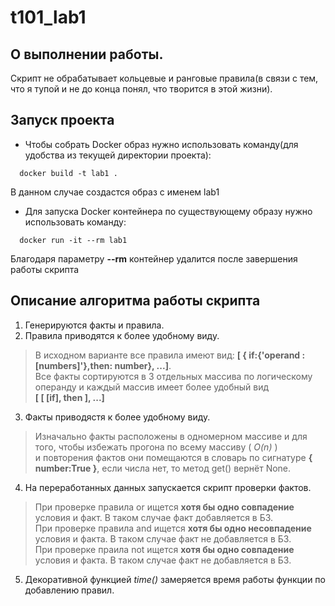 # t101_lab1
## О выполнении работы.
Скрипт не обрабатывает кольцевые и ранговые правила(в связи с тем, что я тупой и не до конца понял, что творится в этой жизни).
## Запуск проекта
* Чтобы собрать Docker образ нужно использовать команду(для удобства из текущей директории проекта):
```
  docker build -t lab1 .
```
В данном случае создастся образ с именем lab1 
* Для запуска Docker контейнера по существующему образу нужно использовать команду:
```
  docker run -it --rm lab1
```
Благодаря параметру **--rm** контейнер удалится после завершения работы скрипта
## Описание алгоритма работы скрипта
1. Генерируются факты и правила.
2. Правила приводятся к более удобному виду.
> В исходном варианте все правила имеют вид: **[ { if:{'operand : [numbers]'},then: number}, ...]**.  
> Все факты сортируются в 3 отдельных массива по логическому операнду и каждый массив имеет более удобный вид  
> **[ [ [if], then ], ...]**
3. Факты приводястя к более удобному виду.
> Изначально факты расположены в одномерном массиве и для того, чтобы избежать прогона по всему массиву ( *O(n)* )  
> и повторения фактов они помещаются в словарь по сигнатуре **{ number:True }**, если числа нет, то метод get()
> вернёт None.
4. На переработанных данных запускается скрипт проверки фактов.
> При проверке правила or ищется **хотя бы одно совпадение** условия и факт. В таком случае факт добавляется в БЗ.  
> При проверке правила and ищется **хотя бы одно несовпадение** условия и факта. В таком случае факт не добавляется в БЗ.  
> При проверке праила not ищется **хотя бы одно совпадение** условия и факта. В таком случае факт не добавляется в БЗ.  
5. Декоративной функцией *time()* замеряется время работы функции по добавлению правил.
